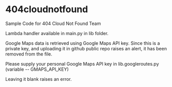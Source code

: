 # 404cloudnotfound
Sample Code for 404 Cloud Not Found Team

Lambda handler available in main.py in lib folder.

Google Maps data is  retrieved using Google Maps API key. Since this is a private key, and uploading it in github public repo raises an alert, it has been removed from the file.

Please supply your personal Google Maps API key in lib.googleroutes.py (variable -- GMAPS_API_KEY)

Leaving it blank raises an error.


